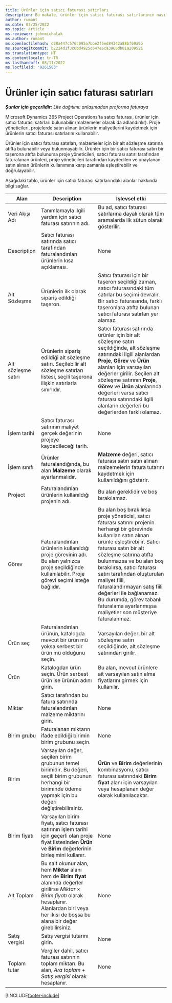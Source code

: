 ```yaml
---
title: Ürünler için satıcı faturası satırları
description: Bu makale, ürünler için satıcı faturası satırlarının nasıl kaydedileceğini ve satıcılardan gelen ürün satın almalarını kaydetmek için farklı alanların nasıl kullanılacağını açıklar.
author: rumant
ms.date: 03/25/2022
ms.topic: article
ms.reviewer: johnmichalak
ms.author: rumant
ms.openlocfilehash: d38a447c576c095a7bbe2f5ed84342a88bf69a9b
ms.sourcegitcommit: b2224d1f3c0bd4925d647e6ca3960db81a209521
ms.translationtype: HT
ms.contentlocale: tr-TR
ms.lasthandoff: 08/11/2022
ms.locfileid: "9261583"
---
```

# <a name="vendor-invoice-lines-for-products"></a>Ürünler için satıcı faturası satırları

_**Şunlar için geçerlidir:** Lite dağıtımı: anlaşmadan proforma faturaya_

Microsoft Dynamics 365 Project Operations'ta satıcı faturası, ürünler için satıcı faturası satırları bulunabilir (malzemeler olarak da adlandırılır). Proje yöneticileri, projelerde satın alınan ürünlerin maliyetlerini kaydetmek için ürünlerin satıcı faturası satırlarını kullanabilir.

Ürünler için satıcı faturası satırları, malzemeler için bir alt sözleşme satırına atıfta bulunabilir veya bulunmayabilir. Ürünler için bir satıcı faturası satırı bir taşerona atıfta bulunursa proje yöneticileri, satıcı faturası satırı tarafından faturalanan ürünleri, proje yöneticileri tarafından kaydedilen ve onaylanan satın alınan ürünlerin kullanımına karşı zamanla eşleştirebilir ve doğrulayabilir.

Aşağıdaki tablo, ürünler için satıcı faturası satırlarındaki alanlar hakkında bilgi sağlar.

| Alan | Description | İşlevsel etki |
| --- | --- | --- |
| Veri Akışı Adı | Tanımlamayla ilgili yardım için satıcı faturası satırının adı. | Bu ad, satıcı faturası satırlarına dayalı olarak tüm aramalarda ilk sütun olarak gösterilir. |
| Description | Satıcı faturası satırında satıcı tarafından faturalandırılan ürünlerin kısa açıklaması. | None |
| Alt Sözleşme | Ürünlerin ilk olarak sipariş edildiği taşeron. | Satıcı faturası için bir taşeron seçildiği zaman, satıcı faturasındaki tüm satırlar bu seçimi devralır. Bir satıcı faturasında, farklı taşeronlara atıfta bulunan satıcı faturası satırları yer alamaz. |
| Alt sözleşme satırı | Ürünlerin sipariş edildiği alt sözleşme satırı. Seçilebilir alt sözleşme satırları listesi, seçili taşerona ilişkin satırlarla sınırlıdır. | Satıcı faturası satırında ürünler için bir alt sözleşme satırı seçildiğinde, alt sözleşme satırındaki ilgili alanlardan **Proje**, **Görev** ve **Ürün** alanları için varsayılan değerler girilir. Seçilen alt sözleşme satırının **Proje**, **Görev** ve **Ürün** alanlarında değerleri varsa satıcı faturası satırındaki ilgili alanların değerleri bu değerlerden farklı olamaz. |
| İşlem tarihi | Satıcı faturası satırının maliyet gerçek değerinin projeye kaydedileceği tarih. | None|
| İşlem sınıfı | Ürünler faturalandığında, bu alan **Malzeme** olarak ayarlanmalıdır. | **Malzeme** değeri, satıcı faturası satırı satın alınan malzemelerin fatura tutarını kaydetmek için kullanıldığını gösterir. |
| Project | Faturalandırılan ürünlerin kullanıldığı projenin adı. | Bu alan gereklidir ve boş bırakılamaz. |
| Görev | Faturalandırılan ürünlerin kullanıldığı proje görevinin adı. Bu alan yalnızca proje seçildiğinde kullanılabilir. Proje görevi seçimi isteğe bağlıdır. | Bu alan boş bırakılırsa proje yöneticisi, satıcı faturası satırını projenin herhangi bir görevinde kullanılan satın alınan ürünle eşleştirebilir. Satıcı faturası satırı bir alt sözleşme satırına atıfta bulunmazsa ve bu alan boş bırakılırsa, satıcı faturası satırı tarafından oluşturulan maliyet fiili, faturalandırmayan satış fiili değerleri ile bağlanamaz. Bu durumda, görev tabanlı faturalama ayarlanmışsa maliyetler son müşteriye faturalanmaz. |
| Ürün seç | Faturalandırılan ürünün, katalogda mevcut bir ürün mü yoksa serbest bir ürün mü olduğunu seçin. | Varsayılan değer, bir alt sözleşme satırı seçildiğinde, alt sözleşme satırından girilir. |
| Ürün | Katalogdan ürün seçin. Ürün serbest ürün ise ürünün adını girin. | Bu alan, mevcut ürünlere ait varsayılan satın alma fiyatlarını girmek için kullanılır. |
| Miktar | Satıcı tarafından bu fatura satırında faturalandırılan malzeme miktarını girin. | None |
| Birim grubu | Faturalanan miktarın ifade edildiği birimin birim grubunu seçin. | None |
| Birim | Varsayılan değer, seçilen birim grubunun temel birimidir. Bu değeri, seçili birim grubunun herhangi bir biriminde ödeme yapmak için bu değeri değiştirebilirsiniz. | **Ürün** ve **Birim** değerlerinin kombinasyonu, satıcı faturası satırındaki **Birim fiyat** alanı için varsayılan veya hesaplanan değer olarak kullanılacaktır. |
| Birim fiyatı | Varsayılan birim fiyatı, satıcı faturası satırının işlem tarihi için geçerli olan proje fiyat listesinden **Ürün** ve **Birim** değerlerinin birleşimini kullanır. | None |
| Alt Toplam | Bu salt okunur alan, hem **Miktar** alanı hem de **Birim fiyat** alanında değerler girilirse *Miktar* &times; *Birim fiyatı* olarak hesaplanır. Alanlardan biri veya her ikisi de boşsa bu alana bir değer girebilirsiniz. | None |
| Satış vergisi | Satış vergisi tutarını girin. | None |
| Toplam tutar | Vergiler dahil, satıcı faturası satırının toplam miktarı. Bu alan, *Ara toplam* + *Satış vergisi* olarak hesaplanır. | None |

[!INCLUDE[footer-include](../../includes/footer-banner.md)]
